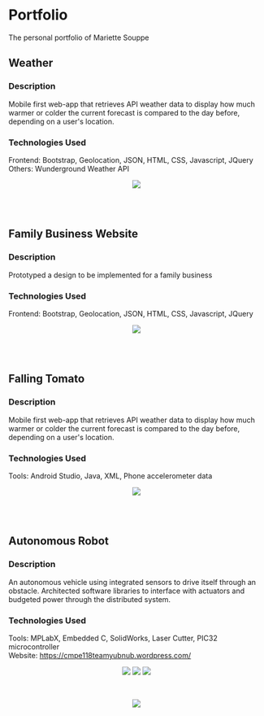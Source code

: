 # Portfolio
The personal  portfolio of Mariette Souppe

## Weather
### Description

Mobile first web-app that retrieves API weather data to display how much warmer or colder the current forecast is compared to the day before, depending on a user's location.

### Technologies Used

Frontend: Bootstrap, Geolocation, JSON, HTML, CSS, Javascript, JQuery <br>
Others: Wunderground Weather API

<p align="center">
  <img src="https://cloud.githubusercontent.com/assets/10625343/19733277/662a62a4-9b58-11e6-9991-b65e49456468.PNG"/>
</p>

<br>
<br>

## Family Business Website
### Description

Prototyped a design to be implemented for a family business 

### Technologies Used

Frontend: Bootstrap, Geolocation, JSON, HTML, CSS, Javascript, JQuery 

<p align="center">
  <img src="https://cloud.githubusercontent.com/assets/10625343/19740427/80fd6afc-9b73-11e6-9214-5c2f4916970f.png"/>
</p>

<br>
<br>

## Falling Tomato
### Description

Mobile first web-app that retrieves API weather data to display how much warmer or colder the current forecast is compared to the day before, depending on a user's location.

### Technologies Used

Tools: Android Studio, Java, XML, Phone accelerometer data

<p align="center">
  <img src="https://cloud.githubusercontent.com/assets/10625343/19742052/32841920-9b78-11e6-9b8b-1093f4fca56d.gif"/>
</p>

<br>
<br>

## Autonomous Robot
### Description

An autonomous vehicle using integrated sensors to drive itself through an obstacle. Architected software libraries to interface with actuators and budgeted power through the distributed system.

### Technologies Used

Tools: MPLabX, Embedded C, SolidWorks, Laser Cutter, PIC32 microcontroller <br>
Website: https://cmpe118teamyubnub.wordpress.com/

<p align="center">
  <img src="https://cloud.githubusercontent.com/assets/10625343/19740206/aa15a978-9b72-11e6-9ad6-9d88f5f1be80.png"/>
  <img src="https://cloud.githubusercontent.com/assets/10625343/19740173/937de52c-9b72-11e6-99c4-6d4899345ba6.png"/>
  <img src="https://cloud.githubusercontent.com/assets/10625343/19740186/a1e2934c-9b72-11e6-960a-693d980c74f7.png"/>
</p>

<br>

<p align="center">
  <img src="https://cloud.githubusercontent.com/assets/10625343/19740217/b3d4b83c-9b72-11e6-8fb9-b7ff6b5488f0.gif"/>
</p>

